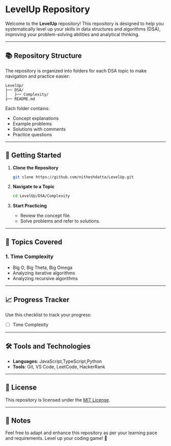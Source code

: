 # LevelUp Repository

Welcome to the **LevelUp** repository! This repository is designed to help you systematically level up your skills in data structures and algorithms (DSA), improving your problem-solving abilities and analytical thinking.

---

## 📚 Repository Structure
The repository is organized into folders for each DSA topic to make navigation and practice easier:

```
LevelUp/
├── DSA/
│   ├── Complexity/
├── README.md
```

Each folder contains:
- Concept explanations
- Example problems
- Solutions with comments
- Practice questions

---

## 🚀 Getting Started

1. **Clone the Repository**
   ```bash
   git clone https://github.com/nitheshdatta/LevelUp.git
   ```

2. **Navigate to a Topic**
   ```bash
   cd LevelUp/DSA/Complexity
   ```

3. **Start Practicing**
   - Review the concept file.
   - Solve problems and refer to solutions.


---

## 🧠 Topics Covered

### 1. **Time Complexity**
   - Big O, Big Theta, Big Omega
   - Analyzing iterative algorithms
   - Analyzing recursive algorithms

---

## 📈 Progress Tracker

Use this checklist to track your progress:

- [ ] Time Complexity

---

## 🛠 Tools and Technologies
- **Languages**: JavaScript,TypeScript,Python
- **Tools**: Git, VS Code, LeetCode, HackerRank

---

## 📄 License
This repository is licensed under the [MIT License](LICENSE).

---

## 📝 Notes
Feel free to adapt and enhance this repository as per your learning pace and requirements. Level up your coding game! 🚀

